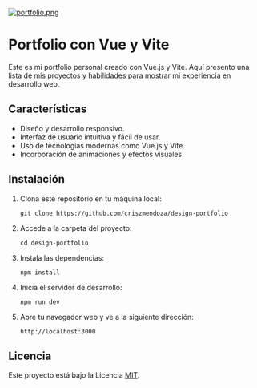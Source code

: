 [![portfolio.png](https://i.postimg.cc/44KG3Lq6/portfolio.png)](https://postimg.cc/7bydsVxh)


# Portfolio con Vue y Vite

Este es mi portfolio personal creado con Vue.js y Vite. Aquí presento una lista de mis proyectos y habilidades para mostrar mi experiencia en desarrollo web.

## Características

- Diseño y desarrollo responsivo.
- Interfaz de usuario intuitiva y fácil de usar.
- Uso de tecnologías modernas como Vue.js y Vite.
- Incorporación de animaciones y efectos visuales.

## Instalación

1. Clona este repositorio en tu máquina local:

   ```
   git clone https://github.com/criszmendoza/design-portfolio
   ```

2. Accede a la carpeta del proyecto:
   ```
   cd design-portfolio
   ```
   
3. Instala las dependencias:
   ```
   npm install
   ``` 
   
4. Inicia el servidor de desarrollo:
   ```
   npm run dev
   ``` 
5. Abre tu navegador web y ve a la siguiente dirección:
   ```
   http://localhost:3000
   ``` 

## Licencia

Este proyecto está bajo la Licencia [MIT](LICENSE).





